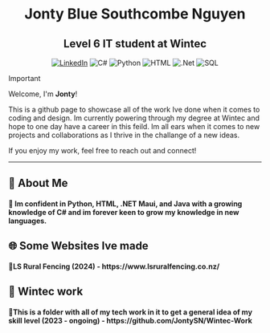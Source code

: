 <h1 align="center">
  Jonty Blue Southcombe Nguyen 
</h1>

<h2 align="center">
  Level 6 IT student at Wintec 
</h2>

<p align="center">
  <a href="https://www.linkedin.com/in/jonty-southcombe-nguyen-02aa13320/" title="LinkedIn"><img src="https://img.shields.io/badge/LinkedIn-0077B5?style=for-the-badge&logo=linkedin&logoColor=white" alt="LinkedIn"></a>  
  <img src="https://img.shields.io/badge/C%23-239120?style=for-the-badge&logo=c-sharp&logoColor=white" alt="C#">
  <img src="https://img.shields.io/badge/Python-3776AB?style=for-the-badge&logo=python&logoColor=white" alt="Python">
  <img src="https://img.shields.io/badge/HTML-239120?style=for-the-badge&logo=html5&logoColor=white" alt="HTML">
  <img src="https://img.shields.io/badge/.NET-5C2D91?style=for-the-badge&logo=.net&logoColor=white" alt=".Net">
  <img src="https://img.shields.io/badge/Microsoft_SQL_Server-CC2927?style=for-the-badge&logo=microsoft-sql-server&logoColor=white" alt="SQL">
</p>

> [!IMPORTANT]
> Welcome, I'm **Jonty**!
>
> This is a github page to showcase all of the work Ive done when it comes to coding and design. Im currently powering through my degree at Wintec and hope to one day have a career in this feild.
> Im all ears when it comes to new projects and collaborations as I thrive in the challange of a new ideas.
> 
> If you enjoy my work, feel free to reach out and connect!

---
<h2>🌟 About Me</h2>
<h4>🔹 Im confident in Python, HTML, .NET Maui, and Java with a growing knowledge of C# and im forever keen to grow my knowledge in new languages.</h4>
<h2>🌐 Some Websites Ive made</h2>
<h4>🔹LS Rural Fencing (2024) - https://www.lsruralfencing.co.nz/</h4>
<h2>🚀 Wintec work</h2>
<h4>🔹This is a folder with all of my tech work in it to get a general idea of my skill level (2023 - ongoing) - https://github.com/JontySN/Wintec-Work</h4>


<!--
**JontySN/JontySN** is a ✨ _special_ ✨ repository because its `README.md` (this file) appears on your GitHub profile.

Here are some ideas to get you started:

- 🔭 I’m currently working on ...
- 🌱 I’m currently learning ...
- 👯 I’m looking to collaborate on ...
- 🤔 I’m looking for help with ...
- 💬 Ask me about ...
- 📫 How to reach me: 
- 😄 Pronouns: ...
- ⚡ Fun fact: ...
-->
